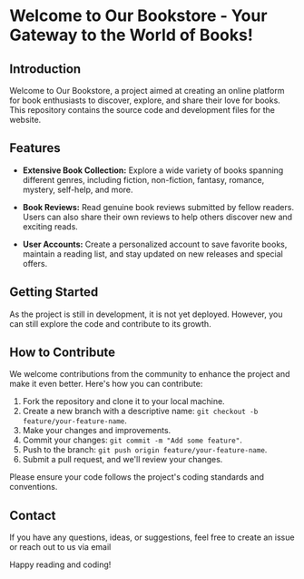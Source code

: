 # Welcome to Our Bookstore - Your Gateway to the World of Books!


## Introduction

Welcome to Our Bookstore, a project aimed at creating an online platform for book enthusiasts to discover, explore, and share their love for books. This repository contains the source code and development files for the website.

## Features

- **Extensive Book Collection:** Explore a wide variety of books spanning different genres, including fiction, non-fiction, fantasy, romance, mystery, self-help, and more.

- **Book Reviews:** Read genuine book reviews submitted by fellow readers. Users can also share their own reviews to help others discover new and exciting reads.

- **User Accounts:** Create a personalized account to save favorite books, maintain a reading list, and stay updated on new releases and special offers.

## Getting Started

As the project is still in development, it is not yet deployed. However, you can still explore the code and contribute to its growth.

## How to Contribute

We welcome contributions from the community to enhance the project and make it even better. Here's how you can contribute:

1. Fork the repository and clone it to your local machine.
2. Create a new branch with a descriptive name: `git checkout -b feature/your-feature-name`.
3. Make your changes and improvements.
4. Commit your changes: `git commit -m "Add some feature"`.
5. Push to the branch: `git push origin feature/your-feature-name`.
6. Submit a pull request, and we'll review your changes.

Please ensure your code follows the project's coding standards and conventions.

## Contact

If you have any questions, ideas, or suggestions, feel free to create an issue or reach out to us via email 

Happy reading and coding!
